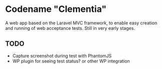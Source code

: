 # Codename "Clementia"

A web app based on the Laravel MVC framework, to enable easy creation and running of web acceptance tests. Still in very early stages.

## TODO
- Capture screenshot during test with PhantomJS
- WP plugin for seeing test status? or other WP integration
